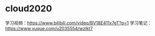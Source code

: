 # cloud2020
学习视频：https://www.bilibili.com/video/BV18E411x7eT?p=1
学习笔记：https://www.yuque.com/u2035554/wzlkt7
